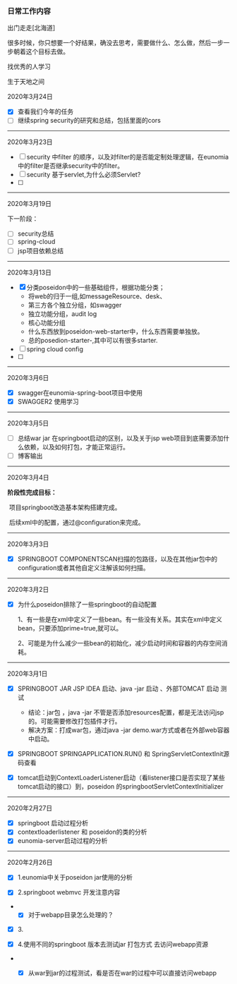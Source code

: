 ### 日常工作内容

出门走走[北海道]

很多时候，你只想要一个好结果，确没去思考，需要做什么、怎么做，然后一步一步朝着这个目标去做。

找优秀的人学习

生于天地之间

2020年3月24日

- [x] 查看我们今年的任务
- [ ] 继续spring security的研究和总结，包括里面的cors

-----------------------------

2020年3月23日

- [ ] security 中filter 的顺序，以及对filter的是否能定制处理逻辑，在eunomia中的filter是否继承security中的filter。
- [ ] security 基于servlet,为什么必须Servlet?
- [ ] 

---------------

2020年3月19日

下一阶段：

- [ ] security总结
- [ ] spring-cloud
- [ ] jsp项目依赖总结

------------------

2020年3月13日

- [x] 分类poseidon中的一些基础组件，根据功能分类；
  + 将web的归于一组,如messageResource、desk、
  + 第三方各个独立分组，如swagger 
  + 独立功能分组，audit log
  + 核心功能分组
  + 什么东西放到poseidon-web-starter中，什么东西需要单独放。
  + 总的posedion-starter-,其中可以有很多starter.
- [ ] spring cloud config
- [ ] 





--------------------------

2020年3月6日

- [x] swagger在eunomia-spring-boot项目中使用
- [x] SWAGGER2 使用学习

------------------

2020年3月5日

- [ ] 总结war jar 在springboot启动的区别，以及关于jsp web项目到底需要添加什么依赖，以及如何打包，才能正常运行。
- [ ] 博客输出

-----------------------------------------

2020年3月4日

**阶段性完成目标：**

​	项目springboot改造基本架构搭建完成。

​	后续xml中的配置，通过@configuration来完成。

-------------------------------------------

2020年3月3日

- [x] SPRINGBOOT COMPONENTSCAN扫描的包路径，以及在其他jar包中的configuration或者其他自定义注解该如何扫描。

-----------------------------------------------------------------

2020年3月2日

- [x] 为什么poseidon排除了一些springboot的自动配置

  1、有一些是在xml中定义了一些bean。有一些没有关系。其实在xml中定义bean，只要添加prime=true,就可以。

  2、可能是为什么减少一些bean的初始化，减少启动时间和容器的内存空间消耗。

  

--------------------------------------

2020年3月1日

- [x] SPRINGBOOT JAR JSP IDEA 启动、java -jar 启动 、外部TOMCAT 启动 测试
  - 结论：jar包 ，java -jar 不管是否添加resources配置，都是无法访问jsp的。可能需要修改打包插件才行。
  - 解决方案：打成war包，通过java -jar demo.war方式或者在外部web容器中启动。
- [x] SPRINGBOOT SPRINGAPPLICATION.RUN() 和 SpringServletContextInit源码查看
- [x] tomcat启动到ContextLoaderListener启动（看listener接口是否实现了某些tomcat启动的接口）到，poseidon 的springbootServletContextInitializer



---------------------------------------------------

2020年2月27日

- [x] springboot 启动过程分析
- [x] contextloaderlistener 和 poseidon的类的分析
- [x] eunomia-server启动过程的分析

------------------------------------------------------

2020年2月26日



- [x] 1.eunomia中关于poseidon jar使用的分析

- [x] 2.springboot webmvc 开发注意内容

- - [x] 对于webapp目录怎么处理的？

- [x] 3.<profile>

- [x] 4.使用不同的springboot 版本去测试jar 打包方式 去访问webapp资源

- - [x] 从war到jar的过程测试，看是否在war的过程中可以直接访问webapp



